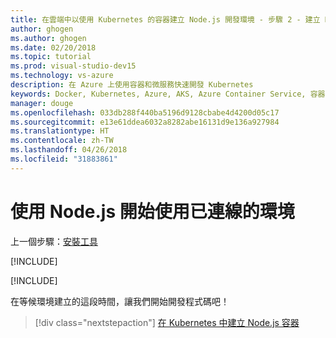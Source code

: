 ```yaml
---
title: 在雲端中以使用 Kubernetes 的容器建立 Node.js 開發環境 - 步驟 2 - 建立 Kubernetes 開發環境 | Microsoft Docs
author: ghogen
ms.author: ghogen
ms.date: 02/20/2018
ms.topic: tutorial
ms.prod: visual-studio-dev15
ms.technology: vs-azure
description: 在 Azure 上使用容器和微服務快速開發 Kubernetes
keywords: Docker, Kubernetes, Azure, AKS, Azure Container Service, 容器
manager: douge
ms.openlocfilehash: 033db288f440ba5196d9128cbabe4d4200d05c17
ms.sourcegitcommit: e13e61ddea6032a8282abe16131d9e136a927984
ms.translationtype: HT
ms.contentlocale: zh-TW
ms.lasthandoff: 04/26/2018
ms.locfileid: "31883861"
---
```

# <a name="get-started-on-connected-environment-with-nodejs"></a>使用 Node.js 開始使用已連線的環境

上一個步驟：[安裝工具](get-started-nodejs-01.md)

[!INCLUDE[](includes/sign-into-azure.md)]

[!INCLUDE[](includes/create-env-cli.md)]

在等候環境建立的這段時間，讓我們開始開發程式碼吧！

> [!div class="nextstepaction"]
> [在 Kubernetes 中建立 Node.js 容器](get-started-nodejs-03.md)
